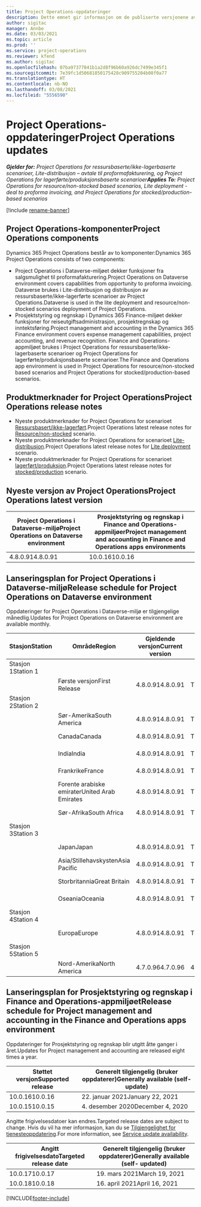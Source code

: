 ```yaml
---
title: Project Operations-oppdateringer
description: Dette emnet gir informasjon om de publiserte versjonene av Dynamics 365 Project Operations.
author: sigitac
manager: Annbe
ms.date: 03/03/2021
ms.topic: article
ms.prod: ''
ms.service: project-operations
ms.reviewer: kfend
ms.author: sigitac
ms.openlocfilehash: 07ba97377841b1a2d8f96b60a926dc7499e345f1
ms.sourcegitcommit: 7e39fc1d50681850175428c909755204b08f0a77
ms.translationtype: HT
ms.contentlocale: nb-NO
ms.lasthandoff: 03/08/2021
ms.locfileid: "5556590"
---
```

# <a name="project-operations-updates"></a><span data-ttu-id="3c39c-103">Project Operations-oppdateringer</span><span class="sxs-lookup"><span data-stu-id="3c39c-103">Project Operations updates</span></span>

<span data-ttu-id="3c39c-104">_**Gjelder for:** Project Operations for ressursbaserte/ikke-lagerbaserte scenarioer, Lite-distribusjon – avtale til proformafakturering, og Project Operations for lagerførte/produksjonsbaserte scenarioer_</span><span class="sxs-lookup"><span data-stu-id="3c39c-104">_**Applies To:** Project Operations for resource/non-stocked based scenarios, Lite deployment - deal to proforma invoicing, and Project Operations for stocked/production-based scenarios_</span></span>

[!include [rename-banner](~/includes/cc-data-platform-banner.md)]

## <a name="project-operations-components"></a><span data-ttu-id="3c39c-105">Project Operations-komponenter</span><span class="sxs-lookup"><span data-stu-id="3c39c-105">Project Operations components</span></span>

<span data-ttu-id="3c39c-106">Dynamics 365 Project Operations består av to komponenter:</span><span class="sxs-lookup"><span data-stu-id="3c39c-106">Dynamics 365 Project Operations consists of two components:</span></span>

- <span data-ttu-id="3c39c-107">Project Operations i Dataverse-miljøet dekker funksjoner fra salgsmulighet til proformafakturering.</span><span class="sxs-lookup"><span data-stu-id="3c39c-107">Project Operations on Dataverse environment covers capabilities from opportunity to proforma invoicing.</span></span> <span data-ttu-id="3c39c-108">Dataverse brukes i Lite-distribusjon og distribusjon av ressursbaserte/ikke-lagerførte scenarioer av Project Operations.</span><span class="sxs-lookup"><span data-stu-id="3c39c-108">Dataverse is used in the lite deployment and resource/non-stocked scenarios deployment of Project Operations.</span></span>
- <span data-ttu-id="3c39c-109">Prosjektstyring og regnskap i Dynamics 365 Finance-miljøet dekker funksjoner for reiseutgiftsadministrasjon, prosjektregnskap og inntektsføring.</span><span class="sxs-lookup"><span data-stu-id="3c39c-109">Project management and accounting in the Dynamics 365 Finance environment covers expense management capabilities, project accounting, and revenue recognition.</span></span> <span data-ttu-id="3c39c-110">Finance and Operations-appmiljøet brukes i Project Operations for ressursbaserte/ikke-lagerbaserte scenarioer og Project Operations for lagerførte/produksjonsbaserte scenarioer.</span><span class="sxs-lookup"><span data-stu-id="3c39c-110">The Finance and Operations app environment is used in Project Operations for resource/non-stocked based scenarios and Project Operations for stocked/production-based scenarios.</span></span>

## <a name="project-operations-release-notes"></a><span data-ttu-id="3c39c-111">Produktmerknader for Project Operations</span><span class="sxs-lookup"><span data-stu-id="3c39c-111">Project Operations release notes</span></span>
- <span data-ttu-id="3c39c-112">Nyeste produktmerknader for Project Operations for scenarioet [Ressursbasert/ikke-lagerført](whats-new-mar-2021-resource-based.md).</span><span class="sxs-lookup"><span data-stu-id="3c39c-112">Project Operations latest release notes for [Resource/non-stocked](whats-new-mar-2021-resource-based.md) scenario.</span></span>
- <span data-ttu-id="3c39c-113">Nyeste produktmerknader for Project Operations for scenarioet [Lite-distribusjon](../pro/whats-new/whats-new-mar-2021-lite.md).</span><span class="sxs-lookup"><span data-stu-id="3c39c-113">Project Operations latest release notes for [Lite deployment](../pro/whats-new/whats-new-mar-2021-lite.md) scenario.</span></span>
- <span data-ttu-id="3c39c-114">Nyeste produktmerknader for Project Operations for scenarioet [lagerført/produksjon](../prod-pma/whats-new/whats-new-jan-2021-stocked.md).</span><span class="sxs-lookup"><span data-stu-id="3c39c-114">Project Operations latest release notes for [stocked/production](../prod-pma/whats-new/whats-new-jan-2021-stocked.md) scenario.</span></span>

## <a name="project-operations-latest-version"></a><span data-ttu-id="3c39c-115">Nyeste versjon av Project Operations</span><span class="sxs-lookup"><span data-stu-id="3c39c-115">Project Operations latest version</span></span>

| <span data-ttu-id="3c39c-116">Project Operations i Dataverse-miljø</span><span class="sxs-lookup"><span data-stu-id="3c39c-116">Project Operations on Dataverse environment</span></span> | <span data-ttu-id="3c39c-117">Prosjektstyring og regnskap i Finance and Operations-appmiljøer</span><span class="sxs-lookup"><span data-stu-id="3c39c-117">Project management and accounting in Finance and Operations apps environments</span></span> |
| --- | --- |
| <span data-ttu-id="3c39c-118">4.8.0.91</span><span class="sxs-lookup"><span data-stu-id="3c39c-118">4.8.0.91</span></span> | <span data-ttu-id="3c39c-119">10.0.16</span><span class="sxs-lookup"><span data-stu-id="3c39c-119">10.0.16</span></span> |

## <a name="release-schedule-for-project-operations-on-dataverse-environment"></a><span data-ttu-id="3c39c-120">Lanseringsplan for Project Operations i Dataverse-miljø</span><span class="sxs-lookup"><span data-stu-id="3c39c-120">Release schedule for Project Operations on Dataverse environment</span></span>

<span data-ttu-id="3c39c-121">Oppdateringer for Project Operations i Dataverse-miljø er tilgjengelige månedlig.</span><span class="sxs-lookup"><span data-stu-id="3c39c-121">Updates for Project Operations on Dataverse environment are available monthly.</span></span> 

| <span data-ttu-id="3c39c-122">Stasjon</span><span class="sxs-lookup"><span data-stu-id="3c39c-122">Station</span></span>   | <span data-ttu-id="3c39c-123">Område</span><span class="sxs-lookup"><span data-stu-id="3c39c-123">Region</span></span>        | <span data-ttu-id="3c39c-124">Gjeldende versjon</span><span class="sxs-lookup"><span data-stu-id="3c39c-124">Current version</span></span> | <span data-ttu-id="3c39c-125">Neste versjon</span><span class="sxs-lookup"><span data-stu-id="3c39c-125">Next version</span></span> | <span data-ttu-id="3c39c-126">Generelt tilgjengelig</span><span class="sxs-lookup"><span data-stu-id="3c39c-126">Generally available</span></span> |
|-----------|---------------|-----------------|--------------|---------------------|
| <span data-ttu-id="3c39c-127">Stasjon 1</span><span class="sxs-lookup"><span data-stu-id="3c39c-127">Station 1</span></span> |   &nbsp;      |    &nbsp;       | &nbsp;       |      &nbsp;         |
|   &nbsp;  | <span data-ttu-id="3c39c-128">Første versjon</span><span class="sxs-lookup"><span data-stu-id="3c39c-128">First Release</span></span> |  <span data-ttu-id="3c39c-129">4.8.0.91</span><span class="sxs-lookup"><span data-stu-id="3c39c-129">4.8.0.91</span></span>       | <span data-ttu-id="3c39c-130">TBD</span><span class="sxs-lookup"><span data-stu-id="3c39c-130">TBD</span></span>     | <span data-ttu-id="3c39c-131">02-apr-21</span><span class="sxs-lookup"><span data-stu-id="3c39c-131">02-Apr-21</span></span>           |
| <span data-ttu-id="3c39c-132">Stasjon 2</span><span class="sxs-lookup"><span data-stu-id="3c39c-132">Station 2</span></span> |   &nbsp;      |    &nbsp;       | &nbsp;       |      &nbsp;         |
|   &nbsp;  | <span data-ttu-id="3c39c-133">Sør-Amerika</span><span class="sxs-lookup"><span data-stu-id="3c39c-133">South America</span></span> |  <span data-ttu-id="3c39c-134">4.8.0.91</span><span class="sxs-lookup"><span data-stu-id="3c39c-134">4.8.0.91</span></span>       | <span data-ttu-id="3c39c-135">TBD</span><span class="sxs-lookup"><span data-stu-id="3c39c-135">TBD</span></span>     | <span data-ttu-id="3c39c-136">02-apr-21</span><span class="sxs-lookup"><span data-stu-id="3c39c-136">02-Apr-21</span></span>           |
|    &nbsp; | <span data-ttu-id="3c39c-137">Canada</span><span class="sxs-lookup"><span data-stu-id="3c39c-137">Canada</span></span>        |  <span data-ttu-id="3c39c-138">4.8.0.91</span><span class="sxs-lookup"><span data-stu-id="3c39c-138">4.8.0.91</span></span>       | <span data-ttu-id="3c39c-139">TBD</span><span class="sxs-lookup"><span data-stu-id="3c39c-139">TBD</span></span>     | <span data-ttu-id="3c39c-140">02-apr-21</span><span class="sxs-lookup"><span data-stu-id="3c39c-140">02-Apr-21</span></span>           |
|   &nbsp;  | <span data-ttu-id="3c39c-141">India</span><span class="sxs-lookup"><span data-stu-id="3c39c-141">India</span></span>         |  <span data-ttu-id="3c39c-142">4.8.0.91</span><span class="sxs-lookup"><span data-stu-id="3c39c-142">4.8.0.91</span></span>       | <span data-ttu-id="3c39c-143">TBD</span><span class="sxs-lookup"><span data-stu-id="3c39c-143">TBD</span></span>     | <span data-ttu-id="3c39c-144">02-apr-21</span><span class="sxs-lookup"><span data-stu-id="3c39c-144">02-Apr-21</span></span>           |
|   &nbsp;  | <span data-ttu-id="3c39c-145">Frankrike</span><span class="sxs-lookup"><span data-stu-id="3c39c-145">France</span></span>         |  <span data-ttu-id="3c39c-146">4.8.0.91</span><span class="sxs-lookup"><span data-stu-id="3c39c-146">4.8.0.91</span></span>       | <span data-ttu-id="3c39c-147">TBD</span><span class="sxs-lookup"><span data-stu-id="3c39c-147">TBD</span></span>     | <span data-ttu-id="3c39c-148">02-apr-21</span><span class="sxs-lookup"><span data-stu-id="3c39c-148">02-Apr-21</span></span>           |
|   &nbsp;  | <span data-ttu-id="3c39c-149">Forente arabiske emirater</span><span class="sxs-lookup"><span data-stu-id="3c39c-149">United Arab Emirates</span></span>         |  <span data-ttu-id="3c39c-150">4.8.0.91</span><span class="sxs-lookup"><span data-stu-id="3c39c-150">4.8.0.91</span></span>       | <span data-ttu-id="3c39c-151">TBD</span><span class="sxs-lookup"><span data-stu-id="3c39c-151">TBD</span></span>     | <span data-ttu-id="3c39c-152">02-apr-21</span><span class="sxs-lookup"><span data-stu-id="3c39c-152">02-Apr-21</span></span>           |
|   &nbsp;  | <span data-ttu-id="3c39c-153">Sør-Afrika</span><span class="sxs-lookup"><span data-stu-id="3c39c-153">South Africa</span></span>         |  <span data-ttu-id="3c39c-154">4.8.0.91</span><span class="sxs-lookup"><span data-stu-id="3c39c-154">4.8.0.91</span></span>       | <span data-ttu-id="3c39c-155">TBD</span><span class="sxs-lookup"><span data-stu-id="3c39c-155">TBD</span></span>     | <span data-ttu-id="3c39c-156">02-apr-21</span><span class="sxs-lookup"><span data-stu-id="3c39c-156">02-Apr-21</span></span>           |
| <span data-ttu-id="3c39c-157">Stasjon 3</span><span class="sxs-lookup"><span data-stu-id="3c39c-157">Station 3</span></span>  |      &nbsp;   |     &nbsp;      |     &nbsp;   |      &nbsp;         |
|   &nbsp;  | <span data-ttu-id="3c39c-158">Japan</span><span class="sxs-lookup"><span data-stu-id="3c39c-158">Japan</span></span>         |  <span data-ttu-id="3c39c-159">4.8.0.91</span><span class="sxs-lookup"><span data-stu-id="3c39c-159">4.8.0.91</span></span>       | <span data-ttu-id="3c39c-160">TBD</span><span class="sxs-lookup"><span data-stu-id="3c39c-160">TBD</span></span>     | <span data-ttu-id="3c39c-161">09-apr-21</span><span class="sxs-lookup"><span data-stu-id="3c39c-161">09-Apr-21</span></span>           |
|   &nbsp;  | <span data-ttu-id="3c39c-162">Asia/Stillehavskysten</span><span class="sxs-lookup"><span data-stu-id="3c39c-162">Asia Pacific</span></span>  |  <span data-ttu-id="3c39c-163">4.8.0.91</span><span class="sxs-lookup"><span data-stu-id="3c39c-163">4.8.0.91</span></span>       | <span data-ttu-id="3c39c-164">TBD</span><span class="sxs-lookup"><span data-stu-id="3c39c-164">TBD</span></span>     | <span data-ttu-id="3c39c-165">09-apr-21</span><span class="sxs-lookup"><span data-stu-id="3c39c-165">09-Apr-21</span></span>           |
|   &nbsp;  | <span data-ttu-id="3c39c-166">Storbritannia</span><span class="sxs-lookup"><span data-stu-id="3c39c-166">Great Britain</span></span> |  <span data-ttu-id="3c39c-167">4.8.0.91</span><span class="sxs-lookup"><span data-stu-id="3c39c-167">4.8.0.91</span></span>       | <span data-ttu-id="3c39c-168">TBD</span><span class="sxs-lookup"><span data-stu-id="3c39c-168">TBD</span></span>     | <span data-ttu-id="3c39c-169">09-apr-21</span><span class="sxs-lookup"><span data-stu-id="3c39c-169">09-Apr-21</span></span>           |
|   &nbsp;  | <span data-ttu-id="3c39c-170">Oseania</span><span class="sxs-lookup"><span data-stu-id="3c39c-170">Oceania</span></span>       |  <span data-ttu-id="3c39c-171">4.8.0.91</span><span class="sxs-lookup"><span data-stu-id="3c39c-171">4.8.0.91</span></span>       | <span data-ttu-id="3c39c-172">TBD</span><span class="sxs-lookup"><span data-stu-id="3c39c-172">TBD</span></span>     | <span data-ttu-id="3c39c-173">09-apr-21</span><span class="sxs-lookup"><span data-stu-id="3c39c-173">09-Apr-21</span></span>           |
| <span data-ttu-id="3c39c-174">Stasjon 4</span><span class="sxs-lookup"><span data-stu-id="3c39c-174">Station 4</span></span> |     &nbsp;    |     &nbsp;      |     &nbsp;   |      &nbsp;         |
|   &nbsp;  | <span data-ttu-id="3c39c-175">Europa</span><span class="sxs-lookup"><span data-stu-id="3c39c-175">Europe</span></span>        |  <span data-ttu-id="3c39c-176">4.8.0.91</span><span class="sxs-lookup"><span data-stu-id="3c39c-176">4.8.0.91</span></span>       | <span data-ttu-id="3c39c-177">TBD</span><span class="sxs-lookup"><span data-stu-id="3c39c-177">TBD</span></span>     | <span data-ttu-id="3c39c-178">16-apr-21</span><span class="sxs-lookup"><span data-stu-id="3c39c-178">16-Apr-21</span></span>           |
| <span data-ttu-id="3c39c-179">Stasjon 5</span><span class="sxs-lookup"><span data-stu-id="3c39c-179">Station 5</span></span> |     &nbsp;    |     &nbsp;      |     &nbsp;   |      &nbsp;         |
|   &nbsp;  | <span data-ttu-id="3c39c-180">Nord-Amerika</span><span class="sxs-lookup"><span data-stu-id="3c39c-180">North America</span></span> |  <span data-ttu-id="3c39c-181">4.7.0.96</span><span class="sxs-lookup"><span data-stu-id="3c39c-181">4.7.0.96</span></span>       | <span data-ttu-id="3c39c-182">4.8.0.91</span><span class="sxs-lookup"><span data-stu-id="3c39c-182">4.8.0.91</span></span>     | <span data-ttu-id="3c39c-183">12-mar-21</span><span class="sxs-lookup"><span data-stu-id="3c39c-183">12-Mar-21</span></span>           |

## <a name="release-schedule-for-project-management-and-accounting-in-the-finance-and-operations-apps-environment"></a><span data-ttu-id="3c39c-184">Lanseringsplan for Prosjektstyring og regnskap i Finance and Operations-appmiljøet</span><span class="sxs-lookup"><span data-stu-id="3c39c-184">Release schedule for Project management and accounting in the Finance and Operations apps environment</span></span>

<span data-ttu-id="3c39c-185">Oppdateringer for Prosjektstyring og regnskap blir utgitt åtte ganger i året.</span><span class="sxs-lookup"><span data-stu-id="3c39c-185">Updates for Project management and accounting are released eight times a year.</span></span>

| <span data-ttu-id="3c39c-186">Støttet versjon</span><span class="sxs-lookup"><span data-stu-id="3c39c-186">Supported release</span></span> | <span data-ttu-id="3c39c-187">Generelt tilgjengelig (bruker oppdaterer)</span><span class="sxs-lookup"><span data-stu-id="3c39c-187">Generally available (self-update)</span></span> |
| --- | --- |
| <span data-ttu-id="3c39c-188">10.0.16</span><span class="sxs-lookup"><span data-stu-id="3c39c-188">10.0.16</span></span> | <span data-ttu-id="3c39c-189">22. januar 2021</span><span class="sxs-lookup"><span data-stu-id="3c39c-189">January 22, 2021</span></span> |
| <span data-ttu-id="3c39c-190">10.0.15</span><span class="sxs-lookup"><span data-stu-id="3c39c-190">10.0.15</span></span> | <span data-ttu-id="3c39c-191">4. desember 2020</span><span class="sxs-lookup"><span data-stu-id="3c39c-191">December 4, 2020</span></span> |


<span data-ttu-id="3c39c-192">Angitte frigivelsesdatoer kan endres.</span><span class="sxs-lookup"><span data-stu-id="3c39c-192">Targeted release dates are subject to change.</span></span> <span data-ttu-id="3c39c-193">Hvis du vil ha mer informasjon, kan du se [Tilgjengelighet for tjenesteoppdatering](https://docs.microsoft.com/dynamics365/fin-ops-core/fin-ops/get-started/public-preview-releases?toc=/dynamics365/finance/toc.json).</span><span class="sxs-lookup"><span data-stu-id="3c39c-193">For more information, see [Service update availability](https://docs.microsoft.com/dynamics365/fin-ops-core/fin-ops/get-started/public-preview-releases?toc=/dynamics365/finance/toc.json).</span></span>

| <span data-ttu-id="3c39c-194">Angitt frigivelsesdato</span><span class="sxs-lookup"><span data-stu-id="3c39c-194">Targeted release date</span></span> | <span data-ttu-id="3c39c-195">Generelt tilgjengelig (bruker oppdaterer)</span><span class="sxs-lookup"><span data-stu-id="3c39c-195">Generally available (self- updated)</span></span> |
| --- | --- |
| <span data-ttu-id="3c39c-196">10.0.17</span><span class="sxs-lookup"><span data-stu-id="3c39c-196">10.0.17</span></span> | <span data-ttu-id="3c39c-197">19. mars 2021</span><span class="sxs-lookup"><span data-stu-id="3c39c-197">March 19, 2021</span></span> |
| <span data-ttu-id="3c39c-198">10.0.18</span><span class="sxs-lookup"><span data-stu-id="3c39c-198">10.0.18</span></span> | <span data-ttu-id="3c39c-199">16. april 2021</span><span class="sxs-lookup"><span data-stu-id="3c39c-199">April 16, 2021</span></span> |


[!INCLUDE[footer-include](../includes/footer-banner.md)]
